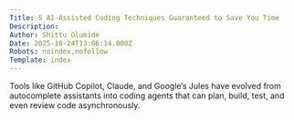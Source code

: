 ```yaml
---
Title: 5 AI-Assisted Coding Techniques Guaranteed to Save You Time
Description: 
Author: Shittu Olumide
Date: 2025-10-24T13:06:14.000Z
Robots: noindex,nofollow
Template: index
---
```

Tools like GitHub Copilot, Claude, and Google’s Jules have evolved from autocomplete assistants into coding agents that can plan, build, test, and even review code asynchronously.